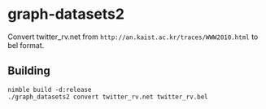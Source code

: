 # graph-datasets2

Convert twitter_rv.net from `http://an.kaist.ac.kr/traces/WWW2010.html` to bel format.

## Building

```
nimble build -d:release
./graph_datasets2 convert twitter_rv.net twitter_rv.bel
```